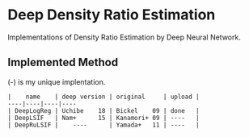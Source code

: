 # Deep Density Ratio Estimation
Implementations of Density Ratio Estimation by Deep Neural Network.

## Implemented Method

(-) is my unique implentation.

```
|    name    | deep version | original     | upload |
----|----|----|---- 
| DeepLogReg | Uchibe    18 | Bickel    09 | done   |
| DeepLSIF   | Nam+      15 | Kanamori+ 09 | ----   |
| DeepRuLSIF |    ----      | Yamada+   11 | ----   |
```
